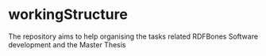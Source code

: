 # workingStructure
The repository aims to help organising the tasks related RDFBones Software development and the Master Thesis
